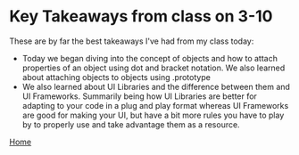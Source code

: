 # Key Takeaways from class on 3-10

These are by far the best takeaways I've had from my class today:

* Today we began diving into the concept of objects and how to attach properties of an object using dot and bracket notation. We also learned about attaching objects to objects using .prototype
* We also learned about UI Libraries and the difference between them and UI Frameworks. Summarily being how UI Libraries are better for adapting to your code in a plug and play format whereas UI Frameworks are good for making your UI, but have a bit more rules you have to play by to properly use and take advantage them as a resource.


[Home](index.md)
